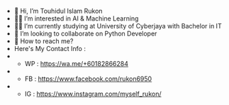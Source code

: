 - 👋 Hi, I’m Touhidul Islam Rukon
- 👨‍💻 I’m interested in AI & Machine Learning
- 👨‍🎓 I’m currently studying at University of Cyberjaya with Bachelor in IT
- 💞️ I’m looking to collaborate on Python Developer
- 🤝 How to reach me?
- Here's My Contact Info :
- - WP : https://wa.me/+60182866284
- - FB : https://www.facebook.com/rukon6950
- - IG : https://www.instagram.com/myself_rukon/

<!---
tirukon015/tirukon015 is a ✨ special ✨ repository because its `README.md` (this file) appears on your GitHub profile.
You can click the Preview link to take a look at your changes.
--->
